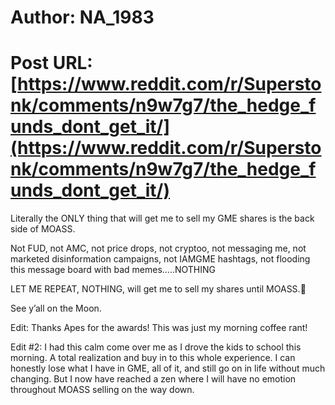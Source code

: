 # Author: NA_1983
# Post URL: [https://www.reddit.com/r/Superstonk/comments/n9w7g7/the_hedge_funds_dont_get_it/](https://www.reddit.com/r/Superstonk/comments/n9w7g7/the_hedge_funds_dont_get_it/)


Literally the ONLY thing that will get me to sell my GME shares is the back side of MOASS.

Not FUD, not AMC, not price drops, not cryptoo, not messaging me, not marketed disinformation campaigns, not IAMGME hashtags, not flooding this message board with bad memes.....NOTHING

LET ME REPEAT,  NOTHING, will get me to sell my shares until MOASS.🚀

See y’all on the Moon.

Edit:  Thanks Apes for the awards!  This was just my morning coffee rant!

Edit #2:  I had this calm come over me as I drove the kids to school this morning.  A total realization and buy in to this whole experience.  I can honestly lose what I have in GME, all of it, and still go on in life without much changing.  But I now have reached a zen where I will have no emotion throughout MOASS selling on the way down.